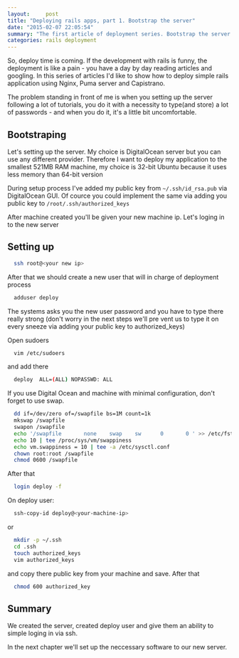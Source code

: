 ```yaml
---
layout:     post
title: "Deploying rails apps, part 1. Bootstrap the server"
date: "2015-02-07 22:05:54"
summary: "The first article of deployment series. Bootstrap the server."
categories: rails deployment
---
```



So, deploy time is coming. If the development with rails is funny, the deployment is like a pain - you have a day by day reading articles and googling. In this series of articles I'd like to show how to deploy simple rails application using Nginx, Puma server and Capistrano.

The problem standing in front of me is when you setting up the server following a lot of tutorials, you do it with a necessity to type(and store) a lot of passwords - and when you do it, it's a little bit uncomfortable.


## Bootstraping

Let's setting up the server. My choice is DigitalOcean server but you can use any different provider. Therefore I want to deploy my application to the smallest 521MB RAM machine, my choice is 32-bit Ubuntu because it uses less memory than 64-bit version

During setup process I've added my public key from `~/.ssh/id_rsa.pub` via DigitalOcean GUI. Of cource you could implement the same via adding you public key to `/root/.ssh/authorized_keys`

After machine created you'll be given your new machine ip. Let's loging in to the new server

## Setting up

~~~bash
  ssh root@<your new ip>
~~~

After that we should create a new user that will in charge of deployment process

~~~ bash
  adduser deploy
~~~

The systems asks you the new user password and you have to type there really strong (don't worry in the next steps we'll pre
vent us to type it on every sneeze via adding your public key to authorized_keys)

Open sudoers

~~~bash
  vim /etc/sudoers
~~~

and add there

~~~bash
  deploy  ALL=(ALL) NOPASSWD: ALL
~~~

If you use Digital Ocean and machine with minimal configuration, don't forget to use swap.

~~~bash
  dd if=/dev/zero of=/swapfile bs=1M count=1k
  mkswap /swapfile
  swapon /swapfile
  echo '/swapfile       none    swap    sw      0       0 ' >> /etc/fstab
  echo 10 | tee /proc/sys/vm/swappiness
  echo vm.swappiness = 10 | tee -a /etc/sysctl.conf
  chown root:root /swapfile
  chmod 0600 /swapfile

~~~

After that

~~~bash
  login deploy -f
~~~


On deploy user:

~~~bash
  ssh-copy-id deploy@<your-machine-ip>
~~~

or

~~~bash
  mkdir -p ~/.ssh
  cd .ssh
  touch authorized_keys
  vim authorized_keys
~~~

and copy there public key from your machine and save. After that

~~~bash
  chmod 600 authorized_key
~~~

## Summary

We created the server, created deploy user and give them an ability to simple loging in via ssh.

In the next chapter we'll set up the neccessary software to our new server.

